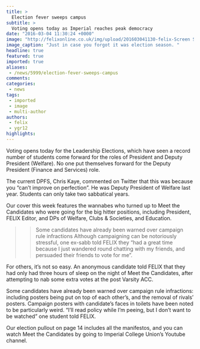 ```yaml
---
title: >
  Election fever sweeps campus
subtitle: >
  Voting opens today as Imperial reaches peak democracy
date: "2016-03-04 11:30:24 +0000"
image: "http://felixonline.co.uk/img/upload/201603041130-felix-Screen Shot 2016-03-03 at 17.43.58.png"
image_caption: "Just in case you forgot it was election season. "
headline: true
featured: true
imported: true
aliases:
 - /news/5999/election-fever-sweeps-campus
comments:
categories:
 - news
tags:
 - imported
 - image
 - multi-author
authors:
 - felix
 - ygr12
highlights:
---
```


Voting opens today for the Leadership Elections, which have seen a record number of students come forward for the roles of President and Deputy President (Welfare). No one put themselves forward for the Deputy President (Finance and Services) role.

The current DPFS, Chris Kaye, commented on Twitter that this was  because you “can’t improve on perfection”. He was Deputy President of Welfare last year. Students can only take two sabbatical years.

Our cover this week features the wannabes who turned up to Meet the Candidates who were going for the big hitter positions, including President, FELIX Editor, and DPs of Welfare, Clubs &amp; Societies, and Education.
> > Some candidates have already been warned over campaign rule infractions
Although campaigning can be notoriously stressful, one ex-sabb told FELIX they “had a great time because I just wandered round chatting with my friends, and persuaded their friends to vote for me”.

For others, it’s not so easy. An anonymous candidate told FELIX that they had only had three hours of sleep on the night of Meet the Candidates, after attempting to nab some extra votes at the post Varsity ACC.

Some candidates have already been warned over campaign rule infractions: including posters being put on top of each other’s, and the removal of rivals’ posters. Campaign posters with candidate’s faces in toilets have been noted to be particularly weird. “I’ll read policy while I’m peeing, but I don’t want to be watched” one student told FELIX.

Our election pullout on page 14 includes all the manifestos, and you can watch Meet the Candidates by going to Imperial College Union’s Youtube channel.
